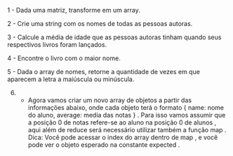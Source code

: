 1 - Dada uma matriz, transforme em um array.

2 - Crie uma string com os nomes de todas as pessoas autoras.

3 - Calcule a média de idade que as pessoas autoras tinham quando seus respectivos livros foram lançados.

4 - Encontre o livro com o maior nome.

5 - Dada o array de nomes, retorne a quantidade de vezes em que aparecem a letra a maiúscula ou minúscula.

6. - Agora vamos criar um novo array de objetos a partir das informações abaixo, onde cada objeto terá o formato { name: nome do aluno, average: media das notas } . Para isso vamos assumir que a posição 0 de notas refere-se ao aluno na posição 0 de alunos , aqui além de reduce será necessário utilizar também a função map . Dica: Você pode acessar o index do array dentro de map , e você pode ver o objeto esperado na constante expected .
